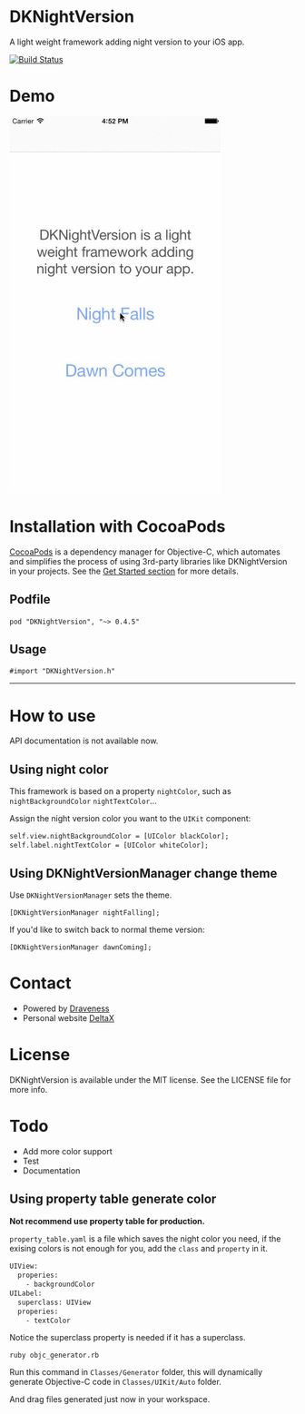 # DKNightVersion
A light weight framework adding night version to your iOS app.

[![Build Status](https://travis-ci.org/Draveness/DKNightVersion.png)](https://travis-ci.org/Draveness/DKNightVersion)

# Demo

![](./DKNightVersion.gif)

# Installation with CocoaPods

[CocoaPods](https://cocoapods.org/) is a dependency manager for Objective-C, which automates and simplifies the process of using 3rd-party libraries like DKNightVersion in your projects. See the [Get Started section](https://cocoapods.org/#get_started) for more details.

## Podfile

```
pod "DKNightVersion", "~> 0.4.5"
```

## Usage

```
#import "DKNightVersion.h"
```

----

# How to use

API documentation is not available now.

## Using night color

This framework is based on a property `nightColor`, such as `nightBackgroundColor` `nightTextColor`...

Assign the night version color you want to the `UIKit` component:

```
self.view.nightBackgroundColor = [UIColor blackColor];
self.label.nightTextColor = [UIColor whiteColor];
```

## Using DKNightVersionManager change theme

Use `DKNightVersionManager` sets the theme.

```
[DKNightVersionManager nightFalling];
```

If you'd like to switch back to normal theme version:

```
[DKNightVersionManager dawnComing];
```

# Contact

- Powered by [Draveness](http://github.com/draveness)
- Personal website [DeltaX](http://deltax.me)

# License

DKNightVersion is available under the MIT license. See the LICENSE file for more info.

# Todo

- Add more color support
- Test
- Documentation

## Using property table generate color

**Not recommend use property table for production.**

`property_table.yaml` is a file which saves the night color you need, if the exising colors is not enough for you, add the `class` and `property` in it.

```
UIView:
  properies:
    - backgroundColor
UILabel:
  superclass: UIView
  properies:
    - textColor
```

Notice the superclass property is needed if it has a superclass.

```
ruby objc_generator.rb
```

Run this command in `Classes/Generator` folder, this will dynamically generate Objective-C code in `Classes/UIKit/Auto` folder. 

And drag files generated just now in your workspace.
